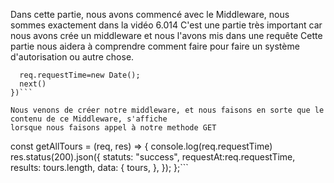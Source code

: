 Dans cette partie, nous avons commencé avec le Middleware, nous sommes exactement dans la vidéo 6.014
C'est une partie très important car nous avons crée un middleware et nous l'avons mis dans une requête
Cette partie nous aidera à comprendre comment faire pour faire un système d'autorisation ou autre chose.

```app.use((req,res,next)=>{
  req.requestTime=new Date();
  next()
})```

Nous venons de créer notre middleware, et nous faisons en sorte que le contenu de ce Middleware, s'affiche
lorsque nous faisons appel à notre methode GET 

```
const getAllTours = (req, res) => {
  console.log(req.requestTime)
  res.status(200).json({
    statuts: "success",
    requestAt:req.requestTime,
    results: tours.length,
    data: {
      tours,
    },
  });
};```

